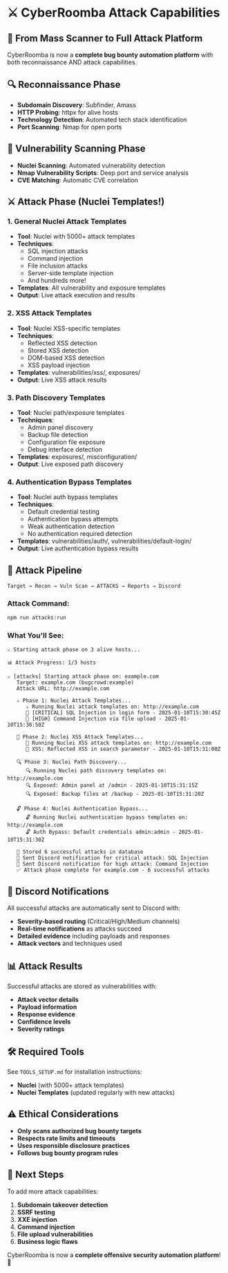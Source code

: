 # ⚔️ CyberRoomba Attack Capabilities

## 🎯 From Mass Scanner to Full Attack Platform

CyberRoomba is now a **complete bug bounty automation platform** with both reconnaissance AND attack capabilities.

## 🔍 Reconnaissance Phase
- **Subdomain Discovery**: Subfinder, Amass
- **HTTP Probing**: httpx for alive hosts
- **Technology Detection**: Automated tech stack identification
- **Port Scanning**: Nmap for open ports

## 🚨 Vulnerability Scanning Phase
- **Nuclei Scanning**: Automated vulnerability detection
- **Nmap Vulnerability Scripts**: Deep port and service analysis
- **CVE Matching**: Automatic CVE correlation

## ⚔️ Attack Phase (Nuclei Templates!)

### 1. General Nuclei Attack Templates
- **Tool**: Nuclei with 5000+ attack templates
- **Techniques**: 
  - SQL injection attacks
  - Command injection
  - File inclusion attacks
  - Server-side template injection
  - And hundreds more!
- **Templates**: All vulnerability and exposure templates
- **Output**: Live attack execution and results

### 2. XSS Attack Templates
- **Tool**: Nuclei XSS-specific templates
- **Techniques**:
  - Reflected XSS detection
  - Stored XSS detection
  - DOM-based XSS detection
  - XSS payload injection
- **Templates**: vulnerabilities/xss/, exposures/
- **Output**: Live XSS attack results

### 3. Path Discovery Templates
- **Tool**: Nuclei path/exposure templates
- **Techniques**:
  - Admin panel discovery
  - Backup file detection
  - Configuration file exposure
  - Debug interface detection
- **Templates**: exposures/, misconfiguration/
- **Output**: Live exposed path discovery

### 4. Authentication Bypass Templates
- **Tool**: Nuclei auth bypass templates
- **Techniques**:
  - Default credential testing
  - Authentication bypass attempts
  - Weak authentication detection
  - No authentication required detection
- **Templates**: vulnerabilities/auth/, vulnerabilities/default-login/
- **Output**: Live authentication bypass results

## 🎯 Attack Pipeline

```
Target → Recon → Vuln Scan → ATTACKS → Reports → Discord
```

### Attack Command:
```bash
npm run attacks:run
```

### What You'll See:
```
⚔️ Starting attack phase on 3 alive hosts...

📊 Attack Progress: 1/3 hosts

⚔️ [attacks] Starting attack phase on: example.com
   Target: example.com (bugcrowd:example)
   Attack URL: http://example.com
   
   ⚔️ Phase 1: Nuclei Attack Templates...
      ⚔️ Running Nuclei attack templates on: http://example.com
      🚨 [CRITICAL] SQL Injection in login form - 2025-01-10T15:30:45Z
      🚨 [HIGH] Command Injection via file upload - 2025-01-10T15:30:50Z
      
   🎯 Phase 2: Nuclei XSS Attack Templates...
      🎯 Running Nuclei XSS attack templates on: http://example.com
      🎯 XSS: Reflected XSS in search parameter - 2025-01-10T15:31:00Z
      
   🔍 Phase 3: Nuclei Path Discovery...
      🔍 Running Nuclei path discovery templates on: http://example.com
      🔍 Exposed: Admin panel at /admin - 2025-01-10T15:31:15Z
      🔍 Exposed: Backup files at /backup - 2025-01-10T15:31:20Z
      
   🔓 Phase 4: Nuclei Authentication Bypass...
      🔓 Running Nuclei authentication bypass templates on: http://example.com
      🔓 Auth Bypass: Default credentials admin:admin - 2025-01-10T15:31:30Z
      
   🎯 Stored 6 successful attacks in database
   📢 Sent Discord notification for critical attack: SQL Injection
   📢 Sent Discord notification for high attack: Command Injection
   ✅ Attack phase complete for example.com - 6 successful attacks
```

## 🚨 Discord Notifications

All successful attacks are automatically sent to Discord with:
- **Severity-based routing** (Critical/High/Medium channels)
- **Real-time notifications** as attacks succeed
- **Detailed evidence** including payloads and responses
- **Attack vectors** and techniques used

## 📊 Attack Results

Successful attacks are stored as vulnerabilities with:
- **Attack vector details**
- **Payload information**
- **Response evidence**
- **Confidence levels**
- **Severity ratings**

## 🛠️ Required Tools

See `TOOLS_SETUP.md` for installation instructions:
- **Nuclei** (with 5000+ attack templates)
- **Nuclei Templates** (updated regularly with new attacks)

## ⚠️ Ethical Considerations

- **Only scans authorized bug bounty targets**
- **Respects rate limits and timeouts**
- **Uses responsible disclosure practices**
- **Follows bug bounty program rules**

## 🎯 Next Steps

To add more attack capabilities:
1. **Subdomain takeover detection**
2. **SSRF testing**
3. **XXE injection**
4. **Command injection**
5. **File upload vulnerabilities**
6. **Business logic flaws**

CyberRoomba is now a **complete offensive security automation platform**! 🚀
